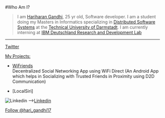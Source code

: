 
#Who Am I?
> I am [Hariharan Gandhi](https://de.linkedin.com/in/hariharangandhi), 25 yr old, Software developer. I am a student doing my Masters in Informatics specializing in [Distributed Software Systems](https://www.informatik.tu-darmstadt.de/en/students/study-programmes/masterstudiengaenge/specialized-master-degrees/distributed-software-systems/) at the [Technical University of Darmstadt](http://www.tu-darmstadt.de/universitaet/selbstverstaendnis/index.en.jsp). I am currently interning at [IBM Deutschland Research and Development Lab](http://www-05.ibm.com/de/entwicklung/index_en.html)

***

[Twitter](https://twitter.com/hari_gandhi17)

[My Projects:](https://github.com/Hariharan-Gandhi?tab=repositories)
+ [WiFriends](http://hariharan-gandhi.github.io/WiFriends)  
    Decentralized Social Networking App using WiFi Direct (An Android App which helps in Socializing with Trusted Friends in Proximity using D2D Communication)

+ [LocalSiri]


![Linkedin](https://static.licdn.com/scds/common/u/img/webpromo/btn_myprofile_160x33.png)  -->[Linkedin](https://de.linkedin.com/in/hariharangandhi)

<a href="https://twitter.com/hari_gandhi17" class="twitter-follow-button" data-show-count="false">Follow @hari_gandhi17</a>
<script>!function(d,s,id){var js,fjs=d.getElementsByTagName(s)[0],p=/^http:/.test(d.location)?'http':'https';if(!d.getElementById(id)){js=d.createElement(s);js.id=id;js.src=p+'://platform.twitter.com/widgets.js';fjs.parentNode.insertBefore(js,fjs);}}(document, 'script', 'twitter-wjs');</script>

